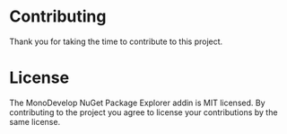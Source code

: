 # Contributing

Thank you for taking the time to contribute to this project.

# License

The MonoDevelop NuGet Package Explorer addin is MIT licensed. By contributing to the project you agree to license your contributions by the same license.